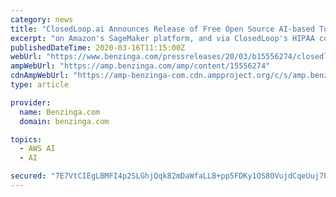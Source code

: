 ```yaml
---
category: news
title: "ClosedLoop.ai Announces Release of Free Open Source AI-based Tool to Identify Individuals Vulnerable to Severe Complications of COVID-19"
excerpt: "on Amazon's SageMaker platform, and via ClosedLoop's HIPAA compliant hosted platform. The CV19 Index is available for use through any of these methods at no cost ClosedLoop has created a forum at ..."
publishedDateTime: 2020-03-16T11:15:00Z
webUrl: "https://www.benzinga.com/pressreleases/20/03/b15556274/closedloop-ai-announces-release-of-free-open-source-ai-based-tool-to-identify-individuals-vulnerab"
ampWebUrl: "https://amp.benzinga.com/amp/content/15556274"
cdnAmpWebUrl: "https://amp-benzinga-com.cdn.ampproject.org/c/s/amp.benzinga.com/amp/content/15556274"
type: article

provider:
  name: Benzinga.com
  domain: benzinga.com

topics:
  - AWS AI
  - AI

secured: "7E7VtCIEgLBMFI4p2SLGhjQqk82mDaWfaLLB+pp5FDKy1OS8OVujdCqeUuj7PBn2gWOGVexHEmQw8PYgaJP8R3z9MQMX6JMurTZ1g1c+Q5jJuPbHh90cn/4waH6WerCegpWKrvu0eRTPj4WMNsdZHeIWwu8+o//sRQPDb3zpQGJBA0cOdrpAYiZxv1OJHCp+C3HRR0h6NMOG442UvFopvbku3AlK+16GJzomT2ekegBun3NxsVauNlQXNFy8b5/n8wjVyrFsecp6HyurNqwcu5Ya9mulqG4+dCIcWWO/fxj2Mw/4foZL1rUOjO/B8kga;a1esN1yDUc3GNu7BI3cWGQ=="
---
```


